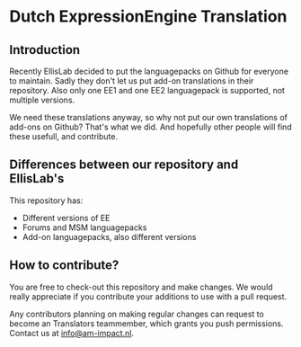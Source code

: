 # Dutch ExpressionEngine Translation

## Introduction
Recently EllisLab decided to put the languagepacks on Github for everyone to maintain. Sadly they don't let us put add-on translations in their repository. Also only one EE1 and one EE2 languagepack is supported, not multiple versions.

We need these translations anyway, so why not put our own translations of add-ons on Github? That's what we did. And hopefully other people will find these usefull, and contribute.

## Differences between our repository and EllisLab's
This repository has:
* Different versions of EE
* Forums and MSM languagepacks
* Add-on languagepacks, also different versions

## How to contribute?
You are free to check-out this repository and make changes. We would really appreciate if you contribute your additions to use with a pull request. 

Any contributors planning on making regular changes can request to become an Translators teammember, which grants you push permissions. Contact us at info@am-impact.nl.
